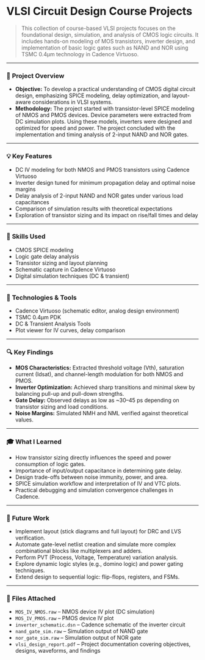 # VLSI Circuit Design Course Projects

> This collection of course-based VLSI projects focuses on the foundational design, simulation, and analysis of CMOS logic circuits. It includes hands-on modeling of MOS transistors, inverter design, and implementation of basic logic gates such as NAND and NOR using TSMC 0.4µm technology in Cadence Virtuoso.

---

### 📌 **Project Overview**
- **Objective:** To develop a practical understanding of CMOS digital circuit design, emphasizing SPICE modeling, delay optimization, and layout-aware considerations in VLSI systems.
- **Methodology:** The project started with transistor-level SPICE modeling of NMOS and PMOS devices. Device parameters were extracted from DC simulation plots. Using these models, inverters were designed and optimized for speed and power. The project concluded with the implementation and timing analysis of 2-input NAND and NOR gates.

---

### 💡 **Key Features**
- DC IV modeling for both NMOS and PMOS transistors using Cadence Virtuoso  
- Inverter design tuned for minimum propagation delay and optimal noise margins  
- Delay analysis of 2-input NAND and NOR gates under various load capacitances  
- Comparison of simulation results with theoretical expectations  
- Exploration of transistor sizing and its impact on rise/fall times and delay  

---

### 🧰 **Skills Used**
- CMOS SPICE modeling  
- Logic gate delay analysis  
- Transistor sizing and layout planning  
- Schematic capture in Cadence Virtuoso  
- Digital simulation techniques (DC & transient)  

---

### 🧪 **Technologies & Tools**
- Cadence Virtuoso (schematic editor, analog design environment)  
- TSMC 0.4μm PDK  
- DC & Transient Analysis Tools  
- Plot viewer for IV curves, delay comparison  

---

### 🔍 **Key Findings**
- **MOS Characteristics:** Extracted threshold voltage (Vth), saturation current (Idsat), and channel-length modulation for both NMOS and PMOS.  
- **Inverter Optimization:** Achieved sharp transitions and minimal skew by balancing pull-up and pull-down strengths.  
- **Gate Delay:** Observed delays as low as ~30–45 ps depending on transistor sizing and load conditions.  
- **Noise Margins:** Simulated NMH and NML verified against theoretical values.

---

### 🎓 **What I Learned**
- How transistor sizing directly influences the speed and power consumption of logic gates.  
- Importance of input/output capacitance in determining gate delay.  
- Design trade-offs between noise immunity, power, and area.  
- SPICE simulation workflow and interpretation of IV and VTC plots.  
- Practical debugging and simulation convergence challenges in Cadence.

---

### 🚀 **Future Work**
- Implement layout (stick diagrams and full layout) for DRC and LVS verification.  
- Automate gate-level netlist creation and simulate more complex combinational blocks like multiplexers and adders.  
- Perform PVT (Process, Voltage, Temperature) variation analysis.  
- Explore dynamic logic styles (e.g., domino logic) and power gating techniques.  
- Extend design to sequential logic: flip-flops, registers, and FSMs.

---

### 📂 **Files Attached**
- `MOS_IV_NMOS.raw` – NMOS device IV plot (DC simulation)  
- `MOS_IV_PMOS.raw` – PMOS device IV plot  
- `inverter_schematic.dsn` – Cadence schematic of the inverter circuit  
- `nand_gate_sim.raw` – Simulation output of NAND gate  
- `nor_gate_sim.raw` – Simulation output of NOR gate  
- `vlsi_design_report.pdf` – Project documentation covering objectives, designs, waveforms, and findings
